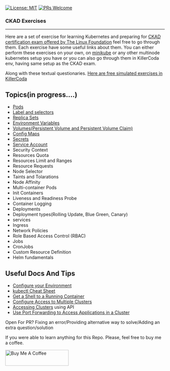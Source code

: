 
[![License: MIT](https://img.shields.io/badge/License-MIT-green.svg)](https://opensource.org/licenses/MIT)
[![PRs Welcome](https://img.shields.io/badge/PRs-welcome-brightgreen.svg?style=flat-square)](https://makeapullrequest.com)

### CKAD Exercises
---

Here are a set of exercise for learning Kubernetes and preparing for [CKAD certification exam offered by The Linux Foundation](https://training.linuxfoundation.org/certification/certified-kubernetes-application-developer-ckad/) feel free to go through them. Each exercise have some useful links about them. You can either perform these exercises on your own, on [minikube](https://minikube.sigs.k8s.io/docs/start/) or any other multinode kubernetes setup you have or you can also go through them in KillerCoda env, having same setup as the CKAD exam.

Along with these textual questionaries. <a href="https://killercoda.com/amitk" target="_blank">Here are free simulated exercises in KillerCoda</a>

## Topics(in progress....)

- [Pods](./practice-challenges/pods/README.md)
- [Label and selectors](./practice-challenges/Labels%20and%20Selectors/README.md)
- [Replica Sets](./practice-challenges/replicaSets/README.md)
- [Environment Variables](./practice-challenges/Environment%20Variables/README.md)
- [Volumes(Persistent Volume and Persistent Volume Claim)](./practice-challenges/Volumes/README.md)
- [Config Maps](./practice-challenges/Config%20Maps/README.md)
- [Secrets](./practice-challenges/Secrets/README.md)
- [Service Account](./practice-challenges/Service%20Account/README.md)
- Security Context
- Resources Quota
- Resources Limit and Ranges
- Resource Requests
- Node Selector
- Taints and Tolarations
- Node Affinity
- Multi-container Pods
- Init Containers
- Liveness and Readiness Probe
- Container Logging
- Deployments
- Deployment types(Rolling Update, Blue Green, Canary)
- services
- Ingress
- Network Policies
- Role Based Access Control (RBAC)
- Jobs
- CronJobs
- Custom Resource Definition
- Helm fundamentals


## Useful Docs And Tips

- [Configure your Environment](./tips_and_tricks.md)
- [kubectl Cheat Sheet](https://kubernetes.io/docs/reference/kubectl/cheatsheet/)
- [Get a Shell to a Running Container](https://kubernetes.io/docs/tasks/debug-application-cluster/get-shell-running-container/)
- [Configure Access to Multiple Clusters](https://kubernetes.io/docs/tasks/access-application-cluster/configure-access-multiple-clusters/)
- [Accessing Clusters](https://kubernetes.io/docs/tasks/access-application-cluster/access-cluster/) using API
- [Use Port Forwarding to Access Applications in a Cluster](https://kubernetes.io/docs/tasks/access-application-cluster/port-forward-access-application-cluster/)

Open For PR? Fixing an error/Providing alternative way to solve/Adding an extra question/solution

If you were able to learn anything for this Repo. Please, feel free to buy me a coffee.

<a href="https://www.buymeacoffee.com/amkumar030k" target="_blank"><img src="https://cdn.buymeacoffee.com/buttons/default-yellow.png" alt="Buy Me A Coffee" height="50" width="200"></a>
